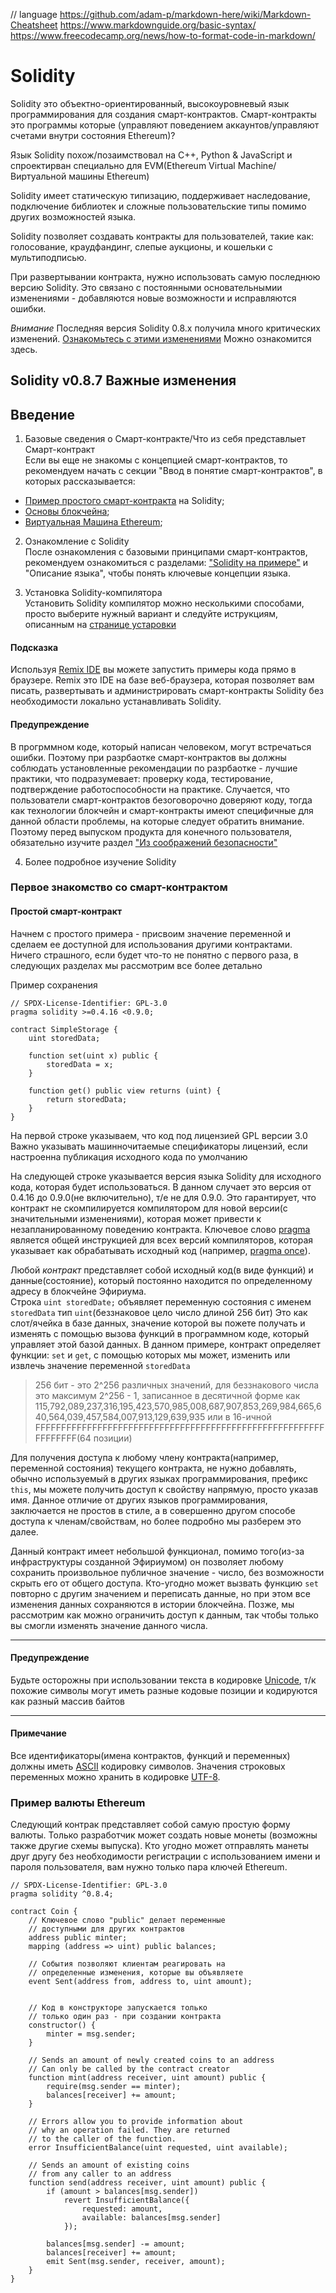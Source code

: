 // language https://github.com/adam-p/markdown-here/wiki/Markdown-Cheatsheet
https://www.markdownguide.org/basic-syntax/ \
https://www.freecodecamp.org/news/how-to-format-code-in-markdown/

# Solidity
Solidity это объектно-ориентированный, высокоуровневый язык программирования для создания смарт-контрактов. Смарт-контракты это программы которые (управляют поведением аккаунтов/управляют счетами внутри состояния Ethereum)?

Язык Solidity похож/позаимствовал на C++, Python & JavaScript и спроектирван специально для EVM(Ethereum Virtual Machine/Виртуальной машины Ethereum)

Solidity имеет статическую типизацию, поддерживает наследование, подключение библиотек и сложные пользовательские типы помимо других возможностей языка.

Solidity позволяет создавать контракты для пользователей, такие как: голосование, краудфандинг, слепые аукционы, и кошельки с мультиподписью.

При развертывании контракта, нужно использовать самую последнюю версию Solidity. Это связано с постоянными основательнымии изменениями - добавляются новые возможности и исправляются ошибки.

_Внимание_
Последняя версия Solidity 0.8.x получила много критических изменений. [Ознакомьтесь с этими изменениями](https://docs.soliditylang.org/en/latest/080-breaking-changes.html) Можно ознакомится здесь.

## Solidity v0.8.7 Важные изменения 

## Введение
1. Базовые сведения о Смарт-контракте/Что из себя представлыет Смарт-контракт \
Если вы еще не знакомы с концепцией смарт-контрактов, то рекомендуем начать с секции "Ввод в понятие смарт-контрактов", в которых рассказывается:
* [Пример простого смарт-контракта](https://docs.soliditylang.org/en/latest/introduction-to-smart-contracts.html#simple-smart-contract) на Solidity;
* [Основы блокчейна](https://docs.soliditylang.org/en/latest/introduction-to-smart-contracts.html#blockchain-basics);
* [Виртуальная Машина Ethereum](https://docs.soliditylang.org/en/latest/introduction-to-smart-contracts.html#the-ethereum-virtual-machine);

2. Ознакомление с Solidity \
После ознакомления с базовыми принципами смарт-контрактов, рекомендуем ознакомиться с разделами: ["Solidity на примере"](https://docs.soliditylang.org/en/latest/solidity-by-example.html) и "Описание языка", чтобы понять ключевые концепции языка.

3. Установка Solidity-компилятора \
Установить Solidity компилятор можно несколькими способами, просто выберите нужный вариант и следуйте иструкциям, описанным на [странице устаровки](https://docs.soliditylang.org/en/latest/installing-solidity.html#installing-solidity)

#### Подсказка
Используя [Remix IDE](https://remix.ethereum.org) вы можете запустить примеры кода прямо в браузере. Remix это IDE на базе веб-браузера, которая позволяет вам писать, развертывать и администрировать смарт-контракты Solidity без необходимости локально устанавливать Solidity.

#### Предупреждение
В прогрммном коде, который написан человеком, могут встречаться ошибки. Поэтому при разрбаотке смарт-контрактов вы должны соблюдать установленные рекомендации по разрбаотке - лучшие практики, что подразумевает: проверку кода, тестирование, подтверждение работоспособности на практике. Случается, что пользователи смарт-контрактов безоговорочно доверяют коду, тогда как технологии блокчейн и смарт-контракты имеют специфичные для данной области проблемы, на которые следует обратить внимание. Поэтому перед выпуском продукта для конечного пользователя, обязательно изучите раздел ["Из соображений безопасности"](https://docs.soliditylang.org/en/latest/security-considerations.html#security-considerations)

4. Более подробное изучение Solidity

### Первое знакомство со смарт-контрактом
#### Простой смарт-контракт
Начнем с простого примера - присвоим значение переменной и сделаем ее доступной для использования
другими контрактами. Ничего страшного, если будет что-то не понятно с первого раза, в следующих разделах 
мы рассмотрим все более детально

Пример сохранения

```solidity
// SPDX-License-Identifier: GPL-3.0
pragma solidity >=0.4.16 <0.9.0;

contract SimpleStorage {
    uint storedData;

    function set(uint x) public {
        storedData = x;
    }

    function get() public view returns (uint) {
        return storedData;
    }
}
```
На первой строке указываем, что код под лицензией GPL версии 3.0 Важно указывать машинночитаемые спецификаторы лицензий,
если настроенна публикация исходного кода по умолчанию

На следующей строке указывается версия языка Solidity для исходного кода, которая будет использоваться. В данном случает это 
версия от 0.4.16 до 0.9.0(не включительно), т/е не для 0.9.0. Это гарантирует, что контракт не скомпилируется компилятором
для новой версии(с значительными изменениями), которая может привести к незапланированному поведению контракта. Ключевое
слово [pragma](https://docs.soliditylang.org/en/v0.8.9/layout-of-source-files.html#pragma) является общей инструкцией для всех версий компиляторов, которая указывает как обрабатывать исходный код
(например, [pragma once](https://en.wikipedia.org/wiki/Pragma_once)).


Любой _контракт_ представляет собой исходный код(в виде функций) и данные(состояние), который постоянно находится по определенному адресу в блокчейне Эфириума. \
Строка ```uint storedDate;``` объявляет переменную состояния с именем ```storedData``` тип ```uint```(беззнаковое цело число длиной 256 бит) Это как слот/ячейка в базе данных, значение которой вы пожете получать и изменять с помощью вызова функций в
программном коде, который управляет этой базой данных. В данном примере, контракт определяет функции: ```set``` и ```get```, с помощью которых мы может, изменить или извлечь значение переменной ```storedData```

>256 бит - это 2^256 различных значений, для беззнакового числа это максимум 2^256 - 1, записанное в десятичной форме как 115,792,089,237,316,195,423,570,985,008,687,907,853,269,984,665,640,564,039,457,584,007,913,129,639,935 или в 16-ичной 
FFFFFFFFFFFFFFFFFFFFFFFFFFFFFFFFFFFFFFFFFFFFFFFFFFFFFFFFFFFFFFFF(64 позиции)

Для получения доступа к любому члену контракта(например, переменной состояния) текущего контракта, не нужно добавлять, обычно используемый в других языках программирования, префикс ```this```, мы можете получить доступ к свойству напрямую, просто указав
имя. Данное отличие от других языков программирования, заключается не простов в стиле, а в совершенно другом способе доступа к членам/свойствам, но более подробно мы разберем это далее.

Данный контракт имеет небольшой функционал, помимо того(из-за инфраструктуры созданной Эфириумом) он позволяет любому сохранить произвольное публичное значение - число, без возможности скрыть его от общего доступа. Кто-угодно может вызвать функцию ```set``` 
повторно с другим значением и переписать данные, но при этом все изменения данных сохраняются в истории блокчейна. Позже, мы рассмотрим как можно ограничить доступ к данным, так чтобы только вы смогли изменять значение данного числа.

*** 
#### Предупреждение
Будьте осторожны при использовании текста в кодировке [Unicode](https://ru.wikipedia.org/wiki/%D0%AE%D0%BD%D0%B8%D0%BA%D0%BE%D0%B4), т/к похожие символы могут иметь разные кодовые позиции и кодируются как разный массив байтов
***
#### Примечание
Все идентификаторы(имена контрактов, функций и переменных) должны иметь [ASCII](https://ru.wikipedia.org/wiki/ASCII) кодировку символов. Значения строковых переменных можно хранить в кодировке [UTF-8](https://ru.wikipedia.org/wiki/UTF-8).

### Пример валюты Ethereum

Следующий контрак представляет собой самую простую форму валюты. Только разработчик может создать новые монеты (возможны также другие схемы выпуска). Кто угодно может отправлять манеты друг другу без необходимости регистрации с использованием имени и 
пароля пользователя, вам нужно только пара ключей Ethereum.

```solidity
// SPDX-License-Identifier: GPL-3.0
pragma solidity ^0.8.4;

contract Coin {
    // Ключевое слово "public" делает переменные
    // доступными для других контрактов
    address public minter;
    mapping (address => uint) public balances;

    // События позволяют клиентам реагировать на
    // определенные изменения, которые вы объявляете
    event Sent(address from, address to, uint amount);


    // Код в конструкторе запускается только 
    // только один раз - при создании контракта
    constructor() {
        minter = msg.sender;
    }

    // Sends an amount of newly created coins to an address
    // Can only be called by the contract creator
    function mint(address receiver, uint amount) public {
        require(msg.sender == minter);
        balances[receiver] += amount;
    }

    // Errors allow you to provide information about
    // why an operation failed. They are returned
    // to the caller of the function.
    error InsufficientBalance(uint requested, uint available);

    // Sends an amount of existing coins
    // from any caller to an address
    function send(address receiver, uint amount) public {
        if (amount > balances[msg.sender])
            revert InsufficientBalance({
                requested: amount,
                available: balances[msg.sender]
            });

        balances[msg.sender] -= amount;
        balances[receiver] += amount;
        emit Sent(msg.sender, receiver, amount);
    }
}
```






